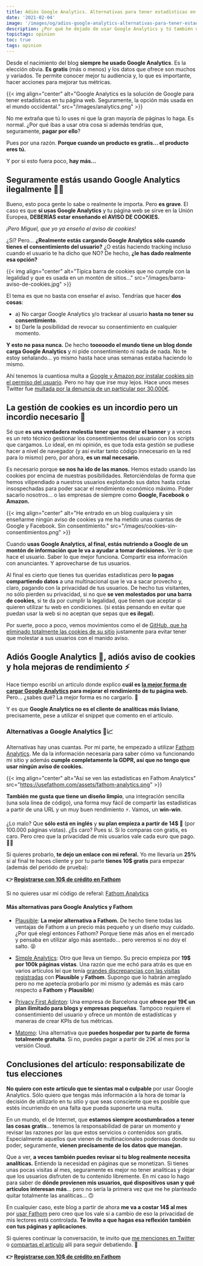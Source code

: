 ```yaml
---
title: Adiós Google Analytics. Alternativas para tener estadísticas en tu web
date: '2021-02-04'
image: '/images/og/adios-google-analytics-alternativas-para-tener-estadisticas-en-tu-web.png'
description: ¿Por qué he dejado de usar Google Analytics y tú también deberías? Además, te doy algunas alternativas que puedes utilizar en su lugar
topictags: opinion
toc: true
tags: opinion
---
```


Desde el nacimiento del blog **siempre he usado Google Analytics**. Es la elección obvia. **Es gratis** (más o menos) y los datos que ofrece son muchos y variados. Te permite conocer mejor tu audiencia y, lo que es importante, hacer acciones para mejorar tus métricas.

{{< img align="center" alt="Google Analytics es la solución de Google para tener estadísticas en tu página web. Seguramente, la opción más usada en el mundo occidental." src="/images/analytics.png" >}}

No me extraña que tú lo uses ni que la gran mayoría de páginas lo haga. Es normal. ¿Por qué ibas a usar otra cosa si además tendrías que, seguramente, **pagar por ello**?

Pues por una razón. **Porque cuando un producto es gratis... el producto eres tú.**

Y por si esto fuera poco, **hay más...**

## Seguramente estás usando Google Analytics ilegalmente 👮‍♂️

Bueno, esto poca gente lo sabe o realmente le importa. Pero **es grave**. El caso es que **si usas Google Analytics** y tu página web se sirve en la Unión Europea, **DEBERÍAS estar enseñando el AVISO DE COOKIES.**

*¡Pero Miguel, que yo ya enseño el aviso de cookies!*

¿Sí? Pero... **¿Realmente estás cargando Google Analytics sólo cuando tienes el consentimiento del usuario?** ¿O estás haciendo tracking incluso cuando el usuario te ha dicho que NO? De hecho, **¿le has dado realmente esa opción?**

{{< img align="center" alt="Típica barra de cookies que no cumple con la legalidad y que es usada en un montón de sitios..." src="/images/barra-aviso-de-cookies.jpg" >}}

El tema es que no basta con enseñar el aviso. Tendrías que hacer **dos cosas**:

* a) No cargar Google Analytics y/o trackear al usuario **hasta no tener su consentimiento**.
* b) Darle la posibilidad de revocar su consentimiento en cualquier momento.

**Y esto no pasa nunca.** De hecho **tooooodo el mundo tiene un blog donde carga Google Analytics** y ni pide consentimiento ni nada de nada. No te estoy señalando... yo mismo hasta hace unas semanas estaba haciendo lo mismo.

Ahí tenemos la cuantiosa multa a [Google y Amazon por instalar cookies sin el permiso del usuario](https://twitter.com/CNIL/status/1336931161621327872). Pero no hay que irse muy lejos. Hace unos meses Twitter fue [multada por la denuncia de un particular por 30.000€](https://confilegal.com/20200611-proteccion-de-datos-multa-a-twitter-con-30-000-euros-por-una-infraccion-leve-en-su-politica-de-cookies/).

## La gestión de cookies es un incordio pero un incordio necesario 🛑

Sé que **es una verdadera molestia tener que mostrar el banner** y a veces es un reto técnico gestionar los consentimientos del usuario con los scripts que cargamos. Lo ideal, en mi opinión, es que toda esta gestión se pudiese hacer a nivel de navegador (y así evitar tanto código innecesario en la red para lo mismo) pero, por ahora, **es un mal necesario.**

Es necesario porque **se nos ha ido de las manos.** Hemos estado usando las cookies por encima de nuestras posibilidades. Retorciéndolas de forma que hemos vilipendiado a nuestros usuarios explotando sus datos hasta cotas insospechadas para poder sacar el rendimiento económico máximo. Poder sacarlo nosotros... o las empresas de siempre como **Google, Facebook o Amazon.**

{{< img align="center" alt="He entrado en un blog cualquiera y sin enseñarme ningún aviso de cookies ya me ha metido unas cuantas de Google y Facebook. Sin consentimiento." src="/images/cookies-sin-consentimientos.png" >}}

Cuando **usas Google Analytics, al final, estás nutriendo a Google de un montón de información que le va a ayudar a tomar decisiones.** Ver lo que hace el usuario. Saber lo que mejor funciona. Compartir esa información con anunciantes. Y aprovecharse de tus usuarios.

Al final es cierto que tienes tus queridas estadísticas pero **lo pagas compartiendo datos** a una multinacional que le va a sacar provecho y, claro, pagando con la privacidad de tus usuarios. De hecho tus visitantes, no sólo pierden su privacidad, si no que **se ven molestados por una barra de cookies**, si te da por cumplir la legalidad, que tienen que aceptar si quieren utilizar tu web en condiciones. (si estás pensando en evitar que puedan usar la web si no aceptan que sepas que **es ilegal**).

Por suerte, poco a poco, vemos movimientos como el de [GitHub, que ha eliminado totalmente las cookies de su sitio](https://github.blog/2020-12-17-no-cookie-for-you/) justamente para evitar tener que molestar a sus usuarios con el manido aviso.

## Adiós Google Analytics 👋, adiós aviso de cookies y hola mejoras de rendimiento ⚡

Hace tiempo escribí un artículo donde explico **cuál es [la mejor forma de cargar Google Analytics](https://midu.dev/cargar-google-analytics-de-forma-optima/) para mejorar el rendimiento de tu página web.** Pero... ¿sabes qué? La mejor forma es no cargarlo. 🤣

Y es que **Google Analytics no es el cliente de analíticas más liviano**, precisamente, pese a utilizar el snippet que comento en el artículo.

### Alternativas a Google Analytics 🔀📈

Alternativas hay unas cuantas. Por mi parte, he empezado a utilizar [Fathom Analytics](https://usefathom.com/ref/8C8RPY). Me da la información necesaria para saber cómo va funcionando mi sitio y además **cumple completamente la GDPR, así que no tengo que usar ningún aviso de cookies.**

{{< img align="center" alt="Así se ven las estadísticas en Fathom Analytics" src="https://usefathom.com/assets/fathom-analytics.png" >}}

**También me gusta que tiene un diseño limpio**, una integración sencilla (una sola línea de código), una forma muy fácil de compartir las estadísticas a partir de una URL y un muy buen rendimiento ⚡. Vamos, un **win-win**.

¿Lo malo? Que **sólo está en inglés** y **su plan empieza a partir de 14$ 💸** (por 100.000 páginas vistas). ¿Es caro? Pues sí. Si lo comparas con gratis, es caro. Pero creo que la privacidad de mis usuarios vale cada euro que pago. 🕵️‍♂️

Si quieres probarlo, **te dejo un enlace con mi referal.** Yo me llevaría un **25%** si al final te haces cliente y por tu parte **tienes 10$ gratis** para empezar (además del periódo de prueba):

**👉 [Registrarse con 10$ de crédito en Fathom](https://usefathom.com/ref/8C8RPY)**

Si no quieres usar mi código de referal: [Fathom Analytics](https://usefathom.com/)

#### Más alternativas para Google Analytics y Fathom

* [Plausible](https://plausible.io/): **La mejor alternativa a Fathom.** De hecho tiene todas las ventajas de Fathom a un precio más pequeño y un diseño muy cuidado. ¿Por qué elegí entonces Fathom? Porque tiene más años en el mercado y pensaba en utilizar algo más asentado... pero veremos si no doy el salto. 😝

* [Simple Analytics](https://simpleanalytics.com/): Otro que lleva un tiempo. Su precio empieza por **19$ por 100k páginas vistas**. Una razón que me echó para atrás es que en varios artículos leí que tenía [grandes discrepancias con las visitas registradas](https://dev.to/hmhrex/a-comparison-of-the-top-3-privacy-focused-analytics-platforms-209m) con **Plausible** y **Fathom**. Supongo que lo habrán arreglado pero no me apetecía probarlo por mi mismo (y además es más caro respecto a **Fathom** y **Plausible**)

* [Privacy First Adinton](https://privacy-first.adinton.com/): Una empresa de Barcelona que **ofrece por 19€ un plan ilimitado para blogs y empresas pequeñas**. Tampoco requiere el consentimiento del usuario y ofrece un montón de estadísticas y maneras de crear KPIs de tus métricas.
 
* [Matomo](https://matomo.org/): Una alternativa que **puedes hospedar por tu parte de forma totalmente gratuita**. Si no, puedes pagar a partir de 29€ al mes por la versión Cloud.

## Conclusiones del artículo: responsabilizate de tus elecciones

**No quiero con este artículo que te sientas mal o culpable** por usar Google Analytics. Sólo quiero que tengas más información a la hora de tomar la decisión de utilizarlo en tu sitio y que seas consciente que es posible que estés incurriendo en una falta que pueda suponerte una multa.

En un mundo, el de Internet, que **estamos siempre acostumbrados a tener las cosas gratis**... tenemos la responsabilidad de parar un momento y revisar las razones por las que estos servicios o contenidos son gratis. Especialmente aquellos que vienen de multinacionales poderosas donde su poder, seguramente, **vienen precisamente de los datos que manejan.** 

Que a ver, **a veces también puedes revisar si tu blog realmente necesita analíticas.** Entiendo la necesidad en páginas que se monetizan. Si tienes unas pocas visitas al mes, seguramente es mejor no tener analíticas y dejar que los usuarios disfruten de tu contenido libremente. En mi caso lo hago para saber de **dónde provienen mis usuarios, qué dispositivos usan y qué artículos interesan más**... pero no sería la primera vez que me he planteado quitar totalmente las analíticas... 🙃

En cualquier caso, este blog a partir de ahora **me va a costar 14$ al mes** por [usar Fathom](https://usefathom.com/ref/8C8RPY) pero creo que los vale si a cambio de eso la privacidad de mis lectores está controlada. **Te invito a que hagas esa reflexión también con tus páginas y aplicaciones**.

Si quieres continuar la conversación, te invito que [me menciones en Twitter](https://twitter.com/midudev) o [compartas el artículo](https://twitter.com/share?url=https%3a%2f%2fmidu.dev%2fadios-google-analytics-alternativas-para-tener-estadisticas-en-tu-web%2f&text=%22Adi%c3%b3s%20Google%20Analytics.%20Alternativas%20para%20tener%20estad%c3%adsticas%20en%20tu%20web%22%20por%20@midudev) allí para seguir debatiendo. 👋

**👉 [Registrarse con 10$ de crédito en Fathom](https://usefathom.com/ref/8C8RPY)**
